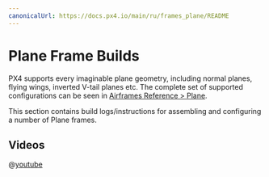 ```yaml
---
canonicalUrl: https://docs.px4.io/main/ru/frames_plane/README
---
```


# Plane Frame Builds

PX4 supports every imaginable plane geometry, including normal planes, flying wings, inverted V-tail planes etc. The complete set of supported configurations can be seen in [Airframes Reference > Plane](../airframes/airframe_reference.md#plane).

This section contains build logs/instructions for assembling and configuring a number of Plane frames.

## Videos

@[youtube](https://www.youtube.com/watch?v=8m4_NpTQn0E&vq=hd720)